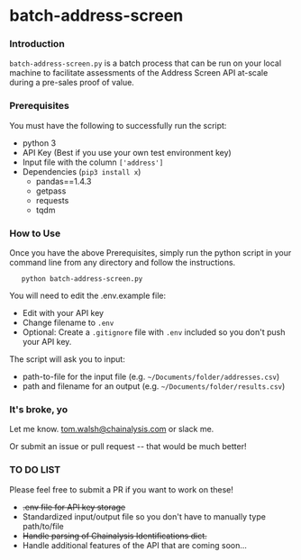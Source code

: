 # batch-address-screen

### Introduction

`batch-address-screen.py` is a batch process that can be run on your local machine to facilitate assessments of the Address Screen API at-scale during a pre-sales proof of value.

### Prerequisites

You must have the following to successfully run the script:

- python 3
- API Key (Best if you use your own test environment key)
- Input file with the column `['address']`
- Dependencies (`pip3 install x`)
  - pandas==1.4.3
  - getpass
  - requests
  - tqdm

### How to Use

Once you have the above Prerequisites, simply run the python script in your command line from any directory and follow the instructions.

       python batch-address-screen.py

You will need to edit the .env.example file:

- Edit with your API key
- Change filename to `.env`
- Optional: Create a `.gitignore` file with `.env` included so you don't push your API key.

The script will ask you to input:

- path-to-file for the input file (e.g. `~/Documents/folder/addresses.csv`)
- path and filename for an output (e.g. `~/Documents/folder/results.csv`)

### It's broke, yo

Let me know. tom.walsh@chainalysis.com or slack me.

Or submit an issue or pull request -- that would be much better!

### TO DO LIST

Please feel free to submit a PR if you want to work on these!

- <s>.env file for API key storage</s>
- Standardized input/output file so you don't have to manually type path/to/file
- <s>Handle parsing of Chainalysis Identifications dict.</s>
- Handle additional features of the API that are coming soon...
